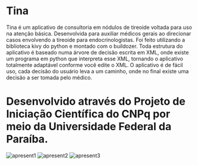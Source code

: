 # Tina
Tina é um aplicativo  de consultoria em nódulos de tireoide voltada para uso na atenção básica. Desenvolvida para auxiliar médicos gerais ao direcionar casos envolvendo a tireoide para endocrinologistas.
Foi feito utilizando a biblioteca kivy do python e montado com o buildozer.
Toda estrutura do aplicativo é baseado numa árvore de decisão escrita em XML, onde existe um programa em python que interpreta esse XML, tornando o aplicativo totalmente adaptável conforme você edite o XML. 
O aplicativo é de fácil uso, cada decisão do usuário leva a um caminho, onde no final existe uma decisão a ser tomada pelo médico.
# Desenvolvido através do Projeto de Iniciação Científica do CNPq por meio da Universidade Federal da Paraíba.

![apresent1](https://user-images.githubusercontent.com/60628919/109841826-35ea0f80-7c28-11eb-85ac-abdb04d38327.png)
![apresent2](https://user-images.githubusercontent.com/60628919/109841952-574afb80-7c28-11eb-9fd1-5673633c6eec.png)
![apresent3](https://user-images.githubusercontent.com/60628919/109842115-81042280-7c28-11eb-85e4-4b25b4de87fd.png)
